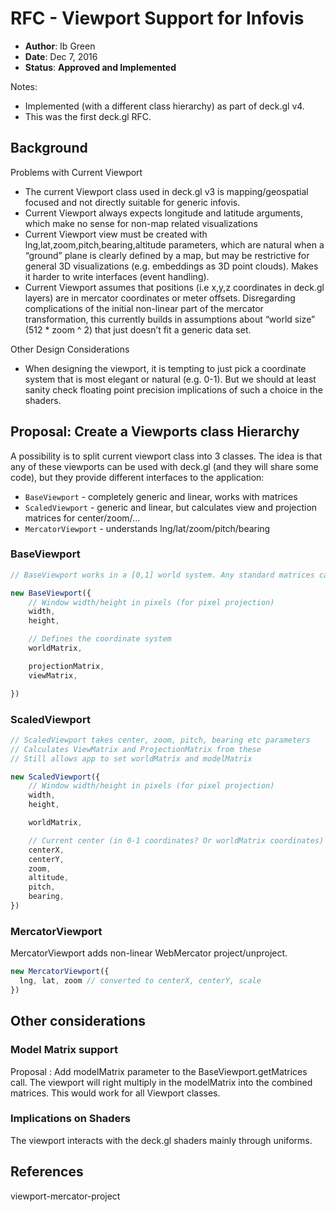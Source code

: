 # RFC - Viewport Support for Infovis

* **Author**: Ib Green
* **Date**: Dec 7, 2016
* **Status**: **Approved and Implemented**

Notes:
* Implemented (with a different class hierarchy) as part of deck.gl v4.
* This was the first deck.gl RFC.


## Background

Problems with Current Viewport
* The current Viewport class used in deck.gl v3 is mapping/geospatial focused and not directly suitable for generic infovis.
* Current Viewport always expects longitude and latitude arguments, which make no sense for non-map related visualizations
* Current Viewport view must be created with lng,lat,zoom,pitch,bearing,altitude parameters, which are natural when a “ground” plane is clearly defined by a map, but may be restrictive for general 3D visualizations (e.g. embeddings as 3D point clouds). Makes it harder to write interfaces (event handling).
* Current Viewport assumes that positions (i.e x,y,z coordinates in deck.gl layers) are in mercator coordinates or meter offsets. Disregarding complications of the initial non-linear part of the mercator transformation, this currently builds in assumptions about “world size” (512 * zoom ^ 2) that just doesn’t fit a generic data set.

Other Design Considerations
* When designing the viewport, it is tempting to just pick a coordinate system that is most elegant or natural (e.g. 0-1). But we should at least sanity check floating point precision implications of such a choice in the shaders.

## Proposal: Create a Viewports class Hierarchy

A possibility is to split current viewport class into 3 classes. The idea is that any of these viewports can be used with deck.gl (and they will share some code), but they provide different interfaces to the application:

* `BaseViewport` - completely generic and linear, works with matrices
* `ScaledViewport` - generic and linear, but calculates view and projection matrices for center/zoom/...
* `MercatorViewport` - understands lng/lat/zoom/pitch/bearing


### BaseViewport

```js
// BaseViewport works in a [0,1] world system. Any standard matrices can be used.

new BaseViewport({
    // Window width/height in pixels (for pixel projection)
    width,
    height,

    // Defines the coordinate system
    worldMatrix,

    projectionMatrix,
    viewMatrix,

})
```

### ScaledViewport

```js
// ScaledViewport takes center, zoom, pitch, bearing etc parameters
// Calculates ViewMatrix and ProjectionMatrix from these
// Still allows app to set worldMatrix and modelMatrix

new ScaledViewport({
    // Window width/height in pixels (for pixel projection)
    width,
    height,

    worldMatrix,

    // Current center (in 0-1 coordinates? Or worldMatrix coordinates)
    centerX,
    centerY,
    zoom,
    altitude,
    pitch,
    bearing,
})
```

### MercatorViewport

MercatorViewport adds non-linear WebMercator project/unproject.

```js
new MercatorViewport({
  lng, lat, zoom // converted to centerX, centerY, scale
})
```

## Other considerations

### Model Matrix support

Proposal : Add modelMatrix parameter to the BaseViewport.getMatrices call. The viewport will right multiply in the modelMatrix into the combined matrices. This would work for all Viewport classes.


### Implications on Shaders

The viewport interacts with the deck.gl shaders mainly through uniforms.



## References

viewport-mercator-project

